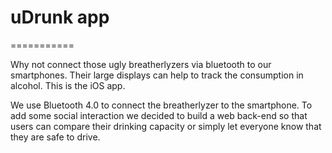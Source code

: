 # uDrunk app
===========

Why not connect those ugly breatherlyzers via bluetooth to our smartphones.
Their large displays can help to track the consumption in alcohol.
This is the iOS app.

We use Bluetooth 4.0 to connect the breatherlyzer to the smartphone.
To add some social interaction we decided to build a web back-end so that users can compare their drinking capacity 
or simply let everyone know that they are safe to drive.
